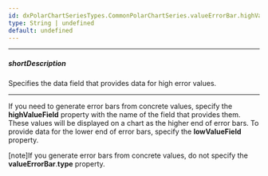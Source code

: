 ```yaml
---
id: dxPolarChartSeriesTypes.CommonPolarChartSeries.valueErrorBar.highValueField
type: String | undefined
default: undefined
---
```

---
##### shortDescription
Specifies the data field that provides data for high error values.

---
If you need to generate error bars from concrete values, specify the **highValueField** property with the name of the field that provides them. These values will be displayed on a chart as the higher end of error bars. To provide data for the lower end of error bars, specify the **lowValueField** property.

[note]If you generate error bars from concrete values, do not specify the **valueErrorBar**.**type** property.